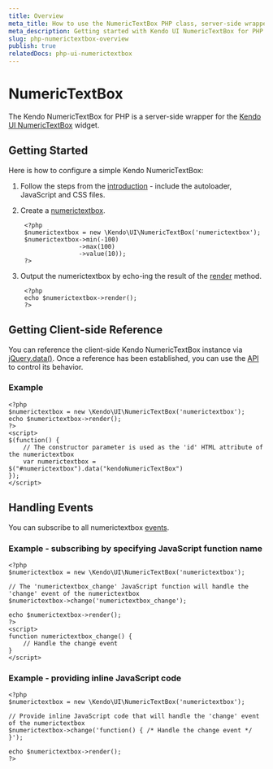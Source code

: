 ```yaml
---
title: Overview
meta_title: How to use the NumericTextBox PHP class, server-side wrapper for Kendo UI NumericTextBox widget
meta_description: Getting started with Kendo UI NumericTextBox for PHP in quick steps - configure Kendo UI NumericTextBox widget and operate Kendo UI NumericTextBox events.
slug: php-numerictextbox-overview
publish: true
relatedDocs: php-ui-numerictextbox
---
```


# NumericTextBox

The Kendo NumericTextBox for PHP is a server-side wrapper for the [Kendo UI NumericTextBox](/kendo-ui/api/web/numerictextbox) widget.

## Getting Started

Here is how to configure a simple Kendo NumericTextBox:

1. Follow the steps from the [introduction](/kendo-ui/getting-started/using-kendo-with/php/introduction) - include the autoloader, JavaScript and CSS files.

2. Create a [numerictextbox](/kendo-ui/api/wrappers/php/Kendo/UI/NumericTextBox).

        <?php
        $numerictextbox = new \Kendo\UI\NumericTextBox('numerictextbox');
        $numerictextbox->min(-100)
                       ->max(100)
                       ->value(10));
        ?>

3. Output the numerictextbox by echo-ing the result of the [render](/kendo-ui/api/wrappers/php/Kendo/UI/Widget#render) method.

        <?php
        echo $numerictextbox->render();
        ?>


## Getting Client-side Reference

You can reference the client-side Kendo NumericTextBox instance via [jQuery.data()](http://api.jquery.com/jQuery.data/).
Once a reference has been established, you can use the [API](/kendo-ui/api/web/numerictextbox#methods) to control its behavior.


### Example

    <?php
    $numerictextbox = new \Kendo\UI\NumericTextBox('numerictextbox');
    echo $numerictextbox->render();
    ?>
    <script>
    $(function() {
        // The constructor parameter is used as the 'id' HTML attribute of the numerictextbox
        var numerictextbox = $("#numerictextbox").data("kendoNumericTextBox")
    });
    </script>

## Handling Events

You can subscribe to all numerictextbox [events](/kendo-ui/api/web/numerictextbox#events).

### Example - subscribing by specifying JavaScript function name

    <?php
    $numerictextbox = new \Kendo\UI\NumericTextBox('numerictextbox');

    // The 'numerictextbox_change' JavaScript function will handle the 'change' event of the numerictextbox
    $numerictextbox->change('numerictextbox_change');

    echo $numerictextbox->render();
    ?>
    <script>
    function numerictextbox_change() {
        // Handle the change event
    }
    </script>

### Example - providing inline JavaScript code

    <?php
    $numerictextbox = new \Kendo\UI\NumericTextBox('numerictextbox');

    // Provide inline JavaScript code that will handle the 'change' event of the numerictextbox
    $numerictextbox->change('function() { /* Handle the change event */ }');

    echo $numerictextbox->render();
    ?>
